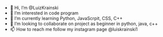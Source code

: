 - 👋 Hi, I’m @LuizKrainski
- 👀 I’m interested in code program
- 🌱 I’m currently learning Python, JavaScrpit, CSS, C++
- 💞️ I’m looking to collaborate on project as beginner in python, java, c++
- 📫 How to reach me follow my instagram page @luiskrainski1

<!---
LuizKrainski/LuizKrainski is a ✨ special ✨ repository because its `README.md` (this file) appears on your GitHub profile.
You can click the Preview link to take a look at your changes.
--->
